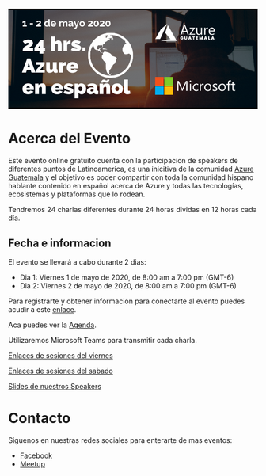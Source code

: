 ![Header](images/Header.png)

# Acerca del Evento

Este evento online gratuito cuenta con la participacion de speakers de diferentes puntos de Latinoamerica, es una inicitiva de la comunidad [Azure Guatemala](https://www.meetup.com/es-ES/Azure-Guatemala/) y el objetivo es poder compartir con toda la comunidad hispano hablante contenido en español acerca de Azure y todas las tecnologías, ecosistemas y plataformas que lo rodean.

Tendremos 24 charlas diferentes durante 24 horas dividas en 12 horas cada día.

## Fecha e informacion
El evento se llevará a cabo durante 2 dias:
- Dia 1: Viernes 1 de mayo de 2020, de 8:00 am a 7:00 pm (GMT-6)
- Dia 2: Viernes 2 de mayo de 2020, de 8:00 am a 7:00 pm (GMT-6)

Para registrarte y obtener informacion para conectarte al evento puedes acudir a este [enlace](https://www.meetup.com/es-ES/Azure-Guatemala/events/269998337/).

Aca puedes ver la [Agenda](Agenda.md).

Utilizaremos Microsoft Teams para transmitir cada charla.

[Enlaces de sesiones del viernes](EnlacesViernes.md)

[Enlaces de sesiones del sabado](EnlacesSabado.md)

[Slides de nuestros Speakers](SlidesSpeakers/README.md)

# Contacto
Siguenos en nuestras redes sociales para enterarte de mas eventos:
- [Facebook](https://www.facebook.com/azuregt) 
- [Meetup](https://www.meetup.com/es-ES/Azure-Guatemala/)